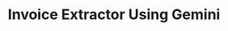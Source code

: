 ---
title: Invoice Extractor Using Gemini
emoji: 📈
colorFrom: yellow
colorTo: purple
sdk: streamlit
sdk_version: 1.39.0
app_file: app.py
pinned: false
---